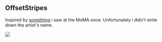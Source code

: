 ## OffsetStripes

Inspired by [something](https://www.instagram.com/p/BFjw6koxg5-/) i saw at the MoMA once. Unfortunately i didn't write
down the artist's name.

<img src="https://dl.dropboxusercontent.com/s/nl7y4bfppve5bvu/2017-01-21_135806_s7004888_f00091.png">
